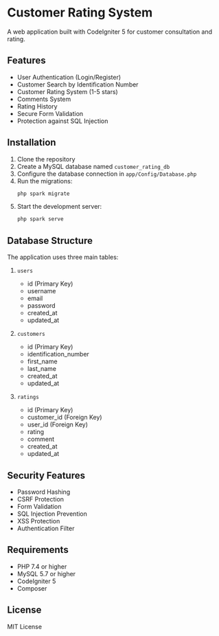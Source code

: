 # Customer Rating System

A web application built with CodeIgniter 5 for customer consultation and rating.

## Features

- User Authentication (Login/Register)
- Customer Search by Identification Number
- Customer Rating System (1-5 stars)
- Comments System
- Rating History
- Secure Form Validation
- Protection against SQL Injection

## Installation

1. Clone the repository
2. Create a MySQL database named `customer_rating_db`
3. Configure the database connection in `app/Config/Database.php`
4. Run the migrations:
   ```bash
   php spark migrate
   ```
5. Start the development server:
   ```bash
   php spark serve
   ```

## Database Structure

The application uses three main tables:

1. `users`
   - id (Primary Key)
   - username
   - email
   - password
   - created_at
   - updated_at

2. `customers`
   - id (Primary Key)
   - identification_number
   - first_name
   - last_name
   - created_at
   - updated_at

3. `ratings`
   - id (Primary Key)
   - customer_id (Foreign Key)
   - user_id (Foreign Key)
   - rating
   - comment
   - created_at
   - updated_at

## Security Features

- Password Hashing
- CSRF Protection
- Form Validation
- SQL Injection Prevention
- XSS Protection
- Authentication Filter

## Requirements

- PHP 7.4 or higher
- MySQL 5.7 or higher
- CodeIgniter 5
- Composer

## License

MIT License